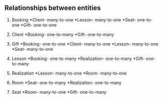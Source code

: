 
## Relationships between entities

1. Booking
 *Client- many-to-one
 *Lesson- many-to-one
 *Seat- one-to-one
 *Gift- one-to-one

2. Client
 *Booking- one-to-many
 *Gift- one-to-many

3. Gift
 *Booking- one-to-one
 *Client- many-to-one
 *Lesson- many-to-one
 *Seat- many-to-one

4. Lesson
 *Booking- one-to-many
 *Realization- one-to-many
 *Gift- one-to-many

5. Realization
 *Lesson- many-to-one
 *Room- many-to-one

6. Room
 *Seat- one-to-many
 *Realization- one-to-many

7. Seat
 *Room- many-to-one
 *Gift- one-to-many